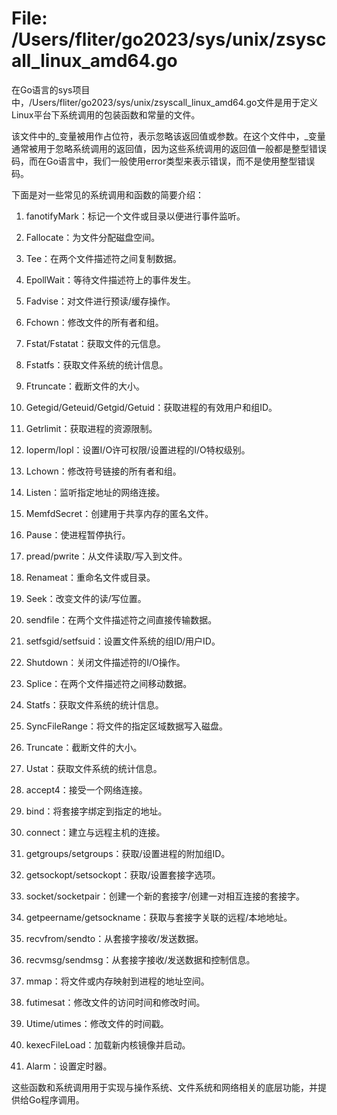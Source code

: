 # File: /Users/fliter/go2023/sys/unix/zsyscall_linux_amd64.go

在Go语言的sys项目中，/Users/fliter/go2023/sys/unix/zsyscall_linux_amd64.go文件是用于定义Linux平台下系统调用的包装函数和常量的文件。

该文件中的_变量被用作占位符，表示忽略该返回值或参数。在这个文件中，_变量通常被用于忽略系统调用的返回值，因为这些系统调用的返回值一般都是整型错误码，而在Go语言中，我们一般使用error类型来表示错误，而不是使用整型错误码。

下面是对一些常见的系统调用和函数的简要介绍：

1. fanotifyMark：标记一个文件或目录以便进行事件监听。

2. Fallocate：为文件分配磁盘空间。

3. Tee：在两个文件描述符之间复制数据。

4. EpollWait：等待文件描述符上的事件发生。

5. Fadvise：对文件进行预读/缓存操作。

6. Fchown：修改文件的所有者和组。

7. Fstat/Fstatat：获取文件的元信息。

8. Fstatfs：获取文件系统的统计信息。

9. Ftruncate：截断文件的大小。

10. Getegid/Geteuid/Getgid/Getuid：获取进程的有效用户和组ID。

11. Getrlimit：获取进程的资源限制。

12. Ioperm/Iopl：设置I/O许可权限/设置进程的I/O特权级别。

13. Lchown：修改符号链接的所有者和组。

14. Listen：监听指定地址的网络连接。

15. MemfdSecret：创建用于共享内存的匿名文件。

16. Pause：使进程暂停执行。

17. pread/pwrite：从文件读取/写入到文件。

18. Renameat：重命名文件或目录。

19. Seek：改变文件的读/写位置。

20. sendfile：在两个文件描述符之间直接传输数据。

21. setfsgid/setfsuid：设置文件系统的组ID/用户ID。

22. Shutdown：关闭文件描述符的I/O操作。

23. Splice：在两个文件描述符之间移动数据。

24. Statfs：获取文件系统的统计信息。

25. SyncFileRange：将文件的指定区域数据写入磁盘。

26. Truncate：截断文件的大小。

27. Ustat：获取文件系统的统计信息。

28. accept4：接受一个网络连接。

29. bind：将套接字绑定到指定的地址。

30. connect：建立与远程主机的连接。

31. getgroups/setgroups：获取/设置进程的附加组ID。

32. getsockopt/setsockopt：获取/设置套接字选项。

33. socket/socketpair：创建一个新的套接字/创建一对相互连接的套接字。

34. getpeername/getsockname：获取与套接字关联的远程/本地地址。

35. recvfrom/sendto：从套接字接收/发送数据。

36. recvmsg/sendmsg：从套接字接收/发送数据和控制信息。

37. mmap：将文件或内存映射到进程的地址空间。

38. futimesat：修改文件的访问时间和修改时间。

39. Utime/utimes：修改文件的时间戳。

40. kexecFileLoad：加载新内核镜像并启动。

41. Alarm：设置定时器。

这些函数和系统调用用于实现与操作系统、文件系统和网络相关的底层功能，并提供给Go程序调用。

